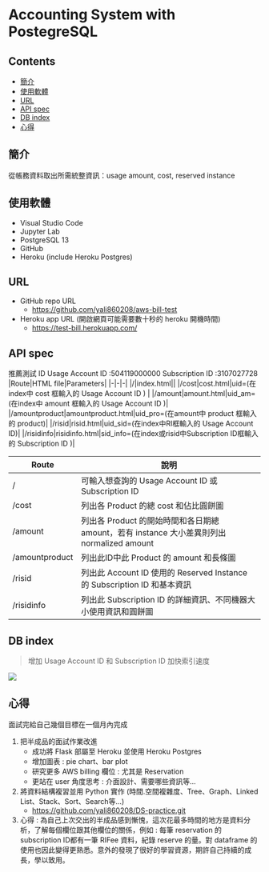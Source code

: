 # Accounting System with PostegreSQL

## Contents

- [簡介](#簡介)
- [使用軟體](#使用軟體)
- [URL](#URL)
- [API spec](#API-spec)
- [DB index](#DB-index)
- [心得](#心得)

## 簡介

從帳務資料取出所需統整資訊：usage amount, cost, reserved instance

## 使用軟體
- Visual Studio Code
- Jupyter Lab
- PostgreSQL 13
- GitHub
- Heroku (include Heroku Postgres)

## URL
- GitHub repo URL
    - https://github.com/yali860208/aws-bill-test
- Heroku app URL (開啟網頁可能需要數十秒的 heroku 開機時間)
    - https://test-bill.herokuapp.com/

## API spec
推薦測試 ID
Usage Account ID :504119000000
Subscription ID :3107027728
|Route|HTML file|Parameters|
|-|-|-|
|/|index.html||
|/cost|cost.html|uid=(在index中 cost 框輸入的 Usage Account ID ) |
|/amount|amount.html|uid_am=(在index中 amount 框輸入的 Usage Account ID )|
|/amountproduct|amountproduct.html|uid_pro=(在amount中 product 框輸入的 product)|
|/risid|risid.html|uid_sid=(在index中RI框輸入的 Usage Account ID)|
|/risidinfo|risidinfo.html|sid_info=(在index或risid中Subscription ID框輸入的 Subscription ID )|
 

|Route|說明|
|-|-|
|/|可輸入想查詢的 Usage Account ID 或 Subscription ID|
|/cost|列出各 Product 的總 cost 和佔比圓餅圖|
|/amount|列出各 Product 的開始時間和各日期總 amount，若有 instance 大小差異則列出 normalized amount|
|/amountproduct|列出此ID中此 Product 的 amount 和長條圖|
|/risid|列出此 Account ID 使用的 Reserved Instance 的 Subscription ID 和基本資訊|
|/risidinfo|列出此 Subscription ID 的詳細資訊、不同機器大小使用資訊和圓餅圖|
    
## DB index
> 增加 Usage Account ID 和 Subscription ID 加快索引速度

![](https://i.imgur.com/72cJTU4.png)

## 心得
面試完給自己幾個目標在一個月內完成
1. 把半成品的面試作業改進
    - 成功將 Flask 部屬至 Heroku 並使用 Heroku Postgres
    - 增加圖表 : pie chart、bar plot
    - 研究更多 AWS billing 欄位 : 尤其是 Reservation
    - 更站在 user 角度思考 : 介面設計、需要哪些資訊等...
3. 將資料結構複習並用 Python 實作 (時間.空間複雜度、Tree、Graph、Linked List、Stack、Sort、Search等...)
    - https://github.com/yali860208/DS-practice.git
4. 心得 :
    為自己上次交出的半成品感到慚愧，這次花最多時間的地方是資料分析，了解每個欄位跟其他欄位的關係，例如 : 每筆 reservation 的 subscription ID都有一筆 RIFee 資料，紀錄 reserve 的量。對 dataframe 的使用也因此變得更熟悉。意外的發現了很好的學習資源，期許自己持續的成長，學以致用。
